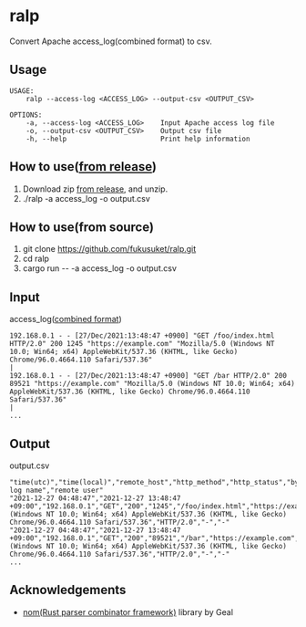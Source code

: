# ralp
Convert Apache access_log(combined format) to csv.

## Usage
```
USAGE:
    ralp --access-log <ACCESS_LOG> --output-csv <OUTPUT_CSV>

OPTIONS:
    -a, --access-log <ACCESS_LOG>    Input Apache access log file
    -o, --output-csv <OUTPUT_CSV>    Output csv file
    -h, --help                       Print help information
```

## How to use([from release](https://github.com/fukusuket/ralp/releases))
1. Download zip [from release](https://github.com/fukusuket/ralp/releases), and unzip.
2. ./ralp -a access_log -o output.csv

## How to use(from source)
1. git clone https://github.com/fukusuket/ralp.git
2. cd ralp
3. cargo run -- -a access_log -o output.csv

## Input
access_log([combined format](https://httpd.apache.org/docs/2.4/ja/logs.html))
```
192.168.0.1 - - [27/Dec/2021:13:48:47 +0900] "GET /foo/index.html HTTP/2.0" 200 1245 "https://example.com" "Mozilla/5.0 (Windows NT 10.0; Win64; x64) AppleWebKit/537.36 (KHTML, like Gecko) Chrome/96.0.4664.110 Safari/537.36"                                              |
192.168.0.1 - - [27/Dec/2021:13:48:47 +0900] "GET /bar HTTP/2.0" 200 89521 "https://example.com" "Mozilla/5.0 (Windows NT 10.0; Win64; x64) AppleWebKit/537.36 (KHTML, like Gecko) Chrome/96.0.4664.110 Safari/537.36"                                                                  |
...
```

## Output
output.csv
```
"time(utc)","time(local)","remote_host","http_method","http_status","bytes","request_url","referer","user_agent","http_version","remote log name","remote user"
"2021-12-27 04:48:47","2021-12-27 13:48:47 +09:00","192.168.0.1","GET","200","1245","/foo/index.html","https://example.com","Mozilla/5.0 (Windows NT 10.0; Win64; x64) AppleWebKit/537.36 (KHTML, like Gecko) Chrome/96.0.4664.110 Safari/537.36","HTTP/2.0","-","-"
"2021-12-27 04:48:47","2021-12-27 13:48:47 +09:00","192.168.0.1","GET","200","89521","/bar","https://example.com","Mozilla/5.0 (Windows NT 10.0; Win64; x64) AppleWebKit/537.36 (KHTML, like Gecko) Chrome/96.0.4664.110 Safari/537.36","HTTP/2.0","-","-"
...
```

## Acknowledgements
- [nom(Rust parser combinator framework)](https://github.com/Geal/nom) library by Geal
